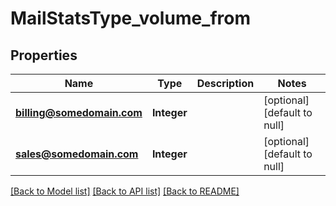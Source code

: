 # MailStatsType_volume_from
## Properties

| Name | Type | Description | Notes |
|------------ | ------------- | ------------- | -------------|
| **billing@somedomain.com** | **Integer** |  | [optional] [default to null] |
| **sales@somedomain.com** | **Integer** |  | [optional] [default to null] |

[[Back to Model list]](../README.md#documentation-for-models) [[Back to API list]](../README.md#documentation-for-api-endpoints) [[Back to README]](../README.md)

